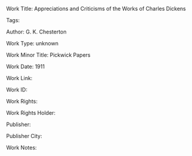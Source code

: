 Work Title: Appreciations and Criticisms of the Works of Charles Dickens 

Tags: 

Author: G. K. Chesterton

Work Type: unknown 

Work Minor Title:  Pickwick Papers

Work Date: 1911

Work Link:  

Work ID:  

Work Rights:  

Work Rights Holder:  

Publisher:  

Publisher City:  

Work Notes: 

